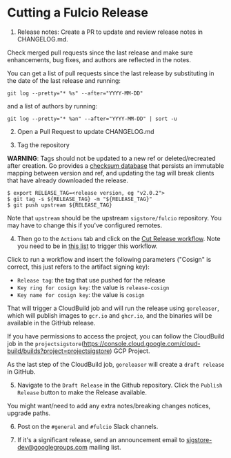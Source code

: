 # Cutting a Fulcio Release

1. Release notes: Create a PR to update and review release notes in CHANGELOG.md.

Check merged pull requests since the last release and make sure enhancements, bug fixes, and authors are reflected in the notes.

You can get a list of pull requests since the last release by substituting in the date of the last release and running:

```
git log --pretty="* %s" --after="YYYY-MM-DD"
```

and a list of authors by running:

```
git log --pretty="* %an" --after="YYYY-MM-DD" | sort -u
```

2. Open a Pull Request to update CHANGELOG.md

3. Tag the repository

**WARNING**: Tags should not be updated to a new ref or deleted/recreated after creation. Go provides a [checksum database](https://sum.golang.org/)
that persists an immutable mapping between version and ref, and updating the tag will break clients that have already downloaded the release.

```shell
$ export RELEASE_TAG=<release version, eg "v2.0.2">
$ git tag -s ${RELEASE_TAG} -m "${RELEASE_TAG}"
$ git push upstream ${RELEASE_TAG}
```

Note that `upstream` should be the upstream `sigstore/fulcio` repository. You may have to change this if you've configured remotes.

4. Then go to the `Actions` tab and click on the [Cut Release workflow](https://github.com/sigstore/fulcio/actions/workflows/cut-release.yml). Note you need
to be in [this list](https://github.com/sigstore/sigstore/blob/main/.github/workflows/reusable-release.yml#L45) to trigger this workflow.

Click to run a workflow and insert the following parameters ("Cosign" is correct, this just refers to the artifact signing key):

  - `Release tag`: the tag that use pushed for the release
  - `Key ring for cosign key`: the value is `release-cosign`
  - `Key name for cosign key`: the value is `cosign`

That will trigger a CloudBuild job and will run the release using `goreleaser`, which will publish images to
`gcr.io` and `ghcr.io`, and the binaries will be available in the GitHub release.

If you have permissions to access the project, you can follow the CloudBuild job in the `projectsigstore`(https://console.cloud.google.com/cloud-build/builds?project=projectsigstore) GCP Project.

As the last step of the CloudBuild job, `goreleaser` will create a `draft release` in GitHub.

5. Navigate to the `Draft Release` in the Github repository. Click the `Publish Release` button to make the Release available.

You might want/need to add any extra notes/breaking changes notices, upgrade paths.

6. Post on the `#general` and `#fulcio` Slack channels.

7. If it's a significant release, send an announcement email to sigstore-dev@googlegroups.com mailing list.
